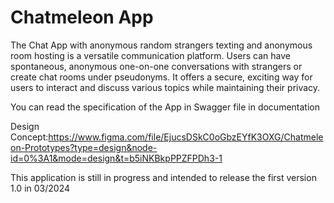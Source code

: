 # Chatmeleon App
 The Chat App with anonymous random strangers texting and anonymous room hosting is a versatile communication platform. Users can have spontaneous, anonymous one-on-one conversations with strangers or create chat rooms under pseudonyms. It offers a secure, exciting way for users to interact and discuss various topics while maintaining their privacy.

You can read the specification of the App in Swagger file in documentation

Design Concept:https://www.figma.com/file/EjucsDSkC0oGbzEYfK3OXG/Chatmeleon-Prototypes?type=design&node-id=0%3A1&mode=design&t=b5iNKBkpPPZFPDh3-1

This application is still in progress and intended to release the first version 1.0 in 03/2024
